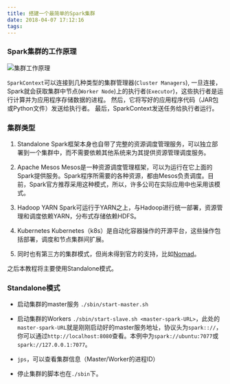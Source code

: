 ```yaml
---
title: 搭建一个最简单的Spark集群
date: 2018-04-07 17:12:16
tags:
---
```


### Spark集群的工作原理

![集群工作原理](images/cluster-overview.png "集群工作原理")

`SparkContext`可以连接到几种类型的集群管理器(`Cluster Managers`), 一旦连接，Spark就会获取集群中节点(`Worker Node`)上的执行者(`Executor`)，这些执行者是运行计算并为应用程序存储数据的进程。 然后，它将写好的应用程序代码（JAR包或Python文件）发送给执行者。 最后，SparkContext发送任务给执行者运行。

### 集群类型

1. Standalone
Spark框架本身也自带了完整的资源调度管理服务，可以独立部署到一个集群中，而不需要依赖其他系统来为其提供资源管理调度服务。

2. Apache Mesos
Mesos是一种资源调度管理框架，可以为运行在它上面的Spark提供服务。Spark程序所需要的各种资源，都由Mesos负责调度。目前，Spark官方推荐采用这种模式，所以，许多公司在实际应用中也采用该模式。

3. Hadoop YARN
Spark可运行于YARN之上，与Hadoop进行统一部署，资源管理和调度依赖YARN，分布式存储依赖HDFS。

4. Kubernetes
Kubernetes（k8s）是自动化容器操作的开源平台，这些操作包括部署，调度和节点集群间扩展。

5. 同时也有第三方的集群模式，但尚未得到官方的支持，比如[Nomad](https://github.com/hashicorp/nomad-spark)。

之后本教程将主要使用Standalone模式。

### Standalone模式

+ 启动集群的master服务
	`./sbin/start-master.sh`

+ 启动集群的Workers
	`./sbin/start-slave.sh <master-spark-URL>`，此处的`master-spark-URL`就是刚刚启动好的master服务地址，协议头为`spark:://`，你可以通过`http://localhost:8080`查看。本例中为`spark://ubuntu:7077`或`spark://127.0.0.1:7077`。

+ `jps`，可以查看集群信息（Master/Worker的进程ID）

+ 停止集群的脚本也在`./sbin`下。

